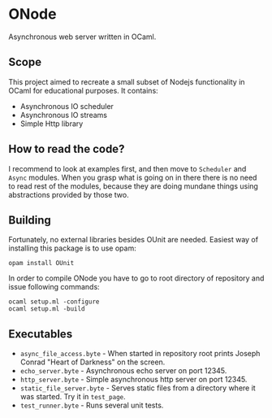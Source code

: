 # ONode
Asynchronous web server written in OCaml.

## Scope
This project aimed to recreate a small subset of Nodejs functionality in OCaml for
educational purposes. It contains:

* Asynchronous IO scheduler
* Asynchronous IO streams
* Simple Http library

## How to read the code?
I recommend to look at examples first, and then move to `Scheduler` and `Async` modules. 
When you grasp what is going on in there there is no need to read rest of the modules, 
because they are doing mundane things using abstractions provided by those two. 

## Building
Fortunately, no external libraries besides OUnit are needed. Easiest way of installing this
package is to use opam:
```
opam install OUnit
```

In order to compile ONode you have to go to root directory of repository and issue following 
commands:
```
ocaml setup.ml -configure
ocaml setup.ml -build
```

## Executables
* `async_file_access.byte` - When started in repository root prints Joseph Conrad "Heart of Darkness" on the screen.
* `echo_server.byte` - Asynchronous echo server on port 12345.
* `http_server.byte` - Simple asynchronous http server on port 12345.
* `static_file_server.byte` - Serves static files from a directory where it was started. Try it in `test_page`.
* `test_runner.byte` - Runs several unit tests.
